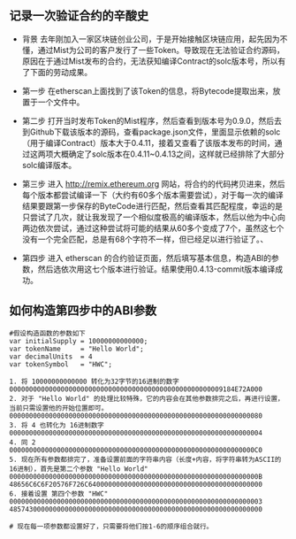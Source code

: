 ## 记录一次验证合约的辛酸史

+ 背景
去年刚加入一家区块链创业公司，于是开始接触区块链应用，起先因为不懂，通过Mist为公司的客户发行了一些Token。导致现在无法验证合约源码，原因在于通过Mist发布的合约，无法获知编译Contract的solc版本号，所以有了下面的劳动成果。

+ 第一步
在etherscan上面找到了该Token的信息，将Bytecode提取出来，放置于一个文件中。

+ 第二步
打开当时发布Token的Mist程序，然后查看到版本号为0.9.0，然后去到Github下载该版本的源码，查看package.json文件，里面显示依赖的solc（用于编译Contract）版本大于0.4.11，接着又查看了该版本发布的时间，通过这两项大概确定了solc版本在0.4.11~0.4.13之间，这样就已经排除了大部分solc编译版本。

+ 第三步
进入 http://remix.ethereum.org 网站，将合约的代码拷贝进来，然后每个版本都尝试编译一下（大约有60多个版本需要尝试），对于每一次的编译结果要跟第一步保存的ByteCode进行匹配，然后查看其匹配程度，幸运的是只尝试了几次，就让我发现了一个相似度极高的编译版本，然后以他为中心向两边依次尝试，通过这种尝试将可能的结果从60多个变成了7个，虽然这七个没有一个完全匹配，总是有68个字符不一样，但已经足以进行验证了。、

+ 第四步
进入 etherscan 的合约验证页面，然后填写基本信息，构造ABI的参数，然后选依次用这七个版本进行验证。结果使用0.4.13-commit版本编译成功。


## 如何构造第四步中的ABI参数
```
#假设构造函数的参数如下
var initialSupply = 10000000000000;
var tokenName     = "Hello World";
var decimalUnits  = 4
var tokenSymbol   = "HWC";

1. 将 10000000000000 转化为32字节的16进制的数字
000000000000000000000000000000000000000000000000000009184E72A000
2. 对于 "Hello World" 的处理比较特殊，它的内容会在其他参数排完之后，再进行设置，当前只需设置他的开始位置即可。
0000000000000000000000000000000000000000000000000000000000000080
3. 将 4 也转化为 16进制数字
0000000000000000000000000000000000000000000000000000000000000004
4. 同 2 
00000000000000000000000000000000000000000000000000000000000000C0
5. 现在所有参数都排完了，准备设置前面的字符串内容（长度+内容，将字符串转为ASCII的16进制），首先是第二个参数 "Hello World"
000000000000000000000000000000000000000000000000000000000000000B
48656C6C6F20576F726C64000000000000000000000000000000000000000000
6. 接着设置 第四个参数 "HWC"
0000000000000000000000000000000000000000000000000000000000000003
4857430000000000000000000000000000000000000000000000000000000000

# 现在每一项参数都设置好了，只需要将他们按1-6的顺序组合就行。
```
